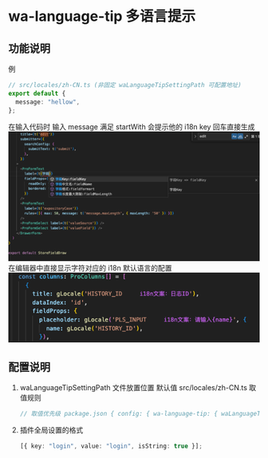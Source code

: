 # wa-language-tip 多语言提示

## 功能说明

例

```typescript
// src/locales/zh-CN.ts (非固定 waLanguageTipSettingPath 可配置地址)
export default {
  message: "hellow",
};
```

在输入代码时 输入 message 满足 startWith 会提示他的 i18n key 回车直接生成
![image](img/tip1.png)
在编辑器中直接显示字符对应的 i18n 默认语言的配置
![image](img/i18nTipRight.png)

## 配置说明

1. waLanguageTipSettingPath
   文件放置位置
   默认值 src/locales/zh-CN.ts
   取值规则
   ```typescript
   // 取值优先级 package.json { config: { wa-language-tip: { waLanguageTipSettingPath: '' } } } > 设置->插件
   ```
2. 插件全局设置的格式

   ```typescript
   [{ key: "login", value: "login", isString: true }];
   ```
